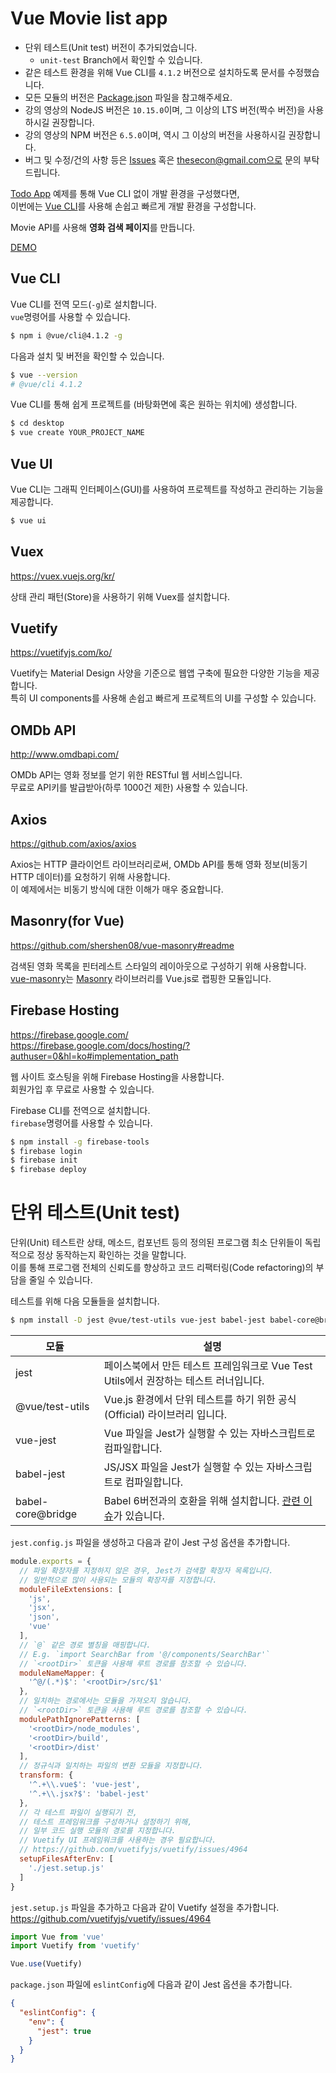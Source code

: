 # Vue Movie list app

- 단위 테스트(Unit test) 버전이 추가되었습니다.
  - `unit-test` Branch에서 확인할 수 있습니다.
- 같은 테스트 환경을 위해 Vue CLI를 `4.1.2` 버전으로 설치하도록 문서를 수정했습니다.
- 모든 모듈의 버전은 [Package.json](https://github.com/HeropCode/Vue-Movie-app/blob/master/package.json) 파일을 참고해주세요.
- 강의 영상의 NodeJS 버전은 `10.15.0`이며, 그 이상의 LTS 버전(짝수 버전)을 사용하시길 권장합니다.
- 강의 영상의 NPM 버전은 `6.5.0`이며, 역시 그 이상의 버전을 사용하시길 권장합니다.
- 버그 및 수정/건의 사항 등은 [Issues](https://github.com/HeropCode/Vue-Movie-app/issues) 혹은 thesecon@gmail.com으로 문의 부탁드립니다.

[Todo App](https://github.com/HeropCode/Vue-Todo-app) 예제를 통해 Vue CLI 없이 개발 환경을 구성했다면,<br>
이번에는 [Vue CLI](https://cli.vuejs.org/)를 사용해 손쉽고 빠르게 개발 환경을 구성합니다.<br>

Movie API를 사용해 <strong>영화 검색 페이지</strong>를 만듭니다.

[DEMO](https://vue-movie-app-for-fastcampus.web.app/)

## Vue CLI

Vue CLI를 전역 모드(`-g`)로 설치합니다.<br>
`vue`명령어를 사용할 수 있습니다.

```bash
$ npm i @vue/cli@4.1.2 -g
```

다음과 설치 및 버전을 확인할 수 있습니다.

```bash
$ vue --version
# @vue/cli 4.1.2
```

Vue CLI를 통해 쉽게 프로젝트를 (바탕화면에 혹은 원하는 위치에) 생성합니다.

```bash
$ cd desktop
$ vue create YOUR_PROJECT_NAME
```

## Vue UI

Vue CLI는 그래픽 인터페이스(GUI)를 사용하여 프로젝트를 작성하고 관리하는 기능을 제공합니다.

```bash
$ vue ui
```

## Vuex

https://vuex.vuejs.org/kr/

상태 관리 패턴(Store)을 사용하기 위해 Vuex를 설치합니다.

## Vuetify

https://vuetifyjs.com/ko/

Vuetify는 Material Design 사양을 기준으로 웹앱 구축에 필요한 다양한 기능을 제공합니다.<br>
특히 UI components를 사용해 손쉽고 빠르게 프로젝트의 UI를 구성할 수 있습니다.

## OMDb API

http://www.omdbapi.com/

OMDb API는 영화 정보를 얻기 위한 RESTful 웹 서비스입니다.<br>
무료로 API키를 발급받아(하루 1000건 제한) 사용할 수 있습니다.

## Axios

https://github.com/axios/axios

Axios는 HTTP 클라이언트 라이브러리로써, OMDb API를 통해 영화 정보(비동기 HTTP 데이터)를 요청하기 위해 사용합니다.<br>
이 예제에서는 비동기 방식에 대한 이해가 매우 중요합니다.

## Masonry(for Vue)

https://github.com/shershen08/vue-masonry#readme

검색된 영화 목록을 핀터레스트 스타일의 레이아웃으로 구성하기 위해 사용합니다.<br>
[vue-masonry](https://github.com/shershen08/vue-masonry#readme)는 [Masonry](https://masonry.desandro.com/) 라이브러리를 Vue.js로 랩핑한 모듈입니다.

## Firebase Hosting

https://firebase.google.com/<br>
https://firebase.google.com/docs/hosting/?authuser=0&hl=ko#implementation_path

웹 사이트 호스팅을 위해 Firebase Hosting을 사용합니다.<br>
회원가입 후 무료로 사용할 수 있습니다.<br>

Firebase CLI를 전역으로 설치합니다.<br>
`firebase`명령어를 사용할 수 있습니다.

```bash
$ npm install -g firebase-tools
$ firebase login
$ firebase init
$ firebase deploy
```

# 단위 테스트(Unit test)

단위(Unit) 테스트란 상태, 메소드, 컴포넌트 등의 정의된 프로그램 최소 단위들이 독립적으로 정상 동작하는지 확인하는 것을 말합니다.<br>
이를 통해 프로그램 전체의 신뢰도를 향상하고 코드 리팩터링(Code refactoring)의 부담을 줄일 수 있습니다.

테스트를 위해 다음 모듈들을 설치합니다.

```bash
$ npm install -D jest @vue/test-utils vue-jest babel-jest babel-core@bridge
```

모듈 | 설명
--|--
jest | 페이스북에서 만든 테스트 프레임워크로 Vue Test Utils에서 권장하는 테스트 러너입니다.
@vue/test-utils | Vue.js 환경에서 단위 테스트를 하기 위한 공식(Official) 라이브러리 입니다.
vue-jest | Vue 파일을 Jest가 실행할 수 있는 자바스크립트로 컴파일합니다.
babel-jest | JS/JSX 파일을 Jest가 실행할 수 있는 자바스크립트로 컴파일합니다.
babel-core@bridge | Babel 6버전과의 호환을 위해 설치합니다. [관련 이슈](https://github.com/facebook/jest/issues/6913#issuecomment-417637086)가 있습니다.

`jest.config.js` 파일을 생성하고 다음과 같이 Jest 구성 옵션을 추가합니다.

```js
module.exports = {
  // 파일 확장자를 지정하지 않은 경우, Jest가 검색할 확장자 목록입니다.
  // 일반적으로 많이 사용되는 모듈의 확장자를 지정합니다.
  moduleFileExtensions: [
    'js',
    'jsx',
    'json',
    'vue'
  ],
  // `@` 같은 경로 별칭을 매핑합니다.
  // E.g. `import SearchBar from '@/components/SearchBar'`
  // `<rootDir>` 토큰을 사용해 루트 경로를 참조할 수 있습니다.
  moduleNameMapper: {
    '^@/(.*)$': '<rootDir>/src/$1'
  },
  // 일치하는 경로에서는 모듈을 가져오지 않습니다.
  // `<rootDir>` 토큰을 사용해 루트 경로를 참조할 수 있습니다.
  modulePathIgnorePatterns: [
    '<rootDir>/node_modules',
    '<rootDir>/build',
    '<rootDir>/dist'
  ],
  // 정규식과 일치하는 파일의 변환 모듈을 지정합니다.
  transform: {
    '^.+\\.vue$': 'vue-jest',
    '^.+\\.jsx?$': 'babel-jest'
  },
  // 각 테스트 파일이 실행되기 전,
  // 테스트 프레임워크를 구성하거나 설정하기 위해,
  // 일부 코드 실행 모듈의 경로를 지정합니다.
  // Vuetify UI 프레임워크를 사용하는 경우 필요합니다.
  // https://github.com/vuetifyjs/vuetify/issues/4964
  setupFilesAfterEnv: [
    './jest.setup.js'
  ]
}
```

`jest.setup.js` 파일을 추가하고 다음과 같이 Vuetify 설정을 추가합니다.
https://github.com/vuetifyjs/vuetify/issues/4964

```js
import Vue from 'vue'
import Vuetify from 'vuetify'

Vue.use(Vuetify)
```

`package.json` 파일에 `eslintConfig`에 다음과 같이 Jest 옵션을 추가합니다.

```json
{
  "eslintConfig": {
    "env": {
      "jest": true
    }
  }
}
```
